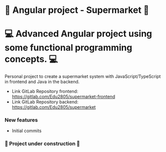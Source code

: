 # 🛒  Angular project - Supermarket 🛒
# 💻 Advanced Angular project using some functional programming concepts. 💻

Personal project to create a supermarket system with JavaScript/TypeScript in frontend and Java in the backend.

- Link GitLab Repository frontend: https://gitlab.com/Edu2805/supermarket-frontend
- Link GitLab Repository backend: https://gitlab.com/Edu2805/supermarket

### New features
* Initial commits 

### 🚧 Project under construction 🚧